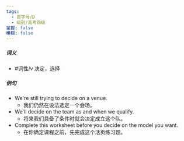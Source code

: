 ```yaml
---
tags:
  - 首字母/D
  - 级别/高考四级
掌握: false
模糊: false
---
```

##### 词义
- #词性/v  决定，选择
##### 例句
- We're still trying to decide on a venue.
	- 我们仍然在设法选定一个会场。
- We'll decide on the team as and when we qualify.
	- 将来我们具备了条件时就会决定成立这个队。
- Complete this worksheet before you decide on the model you want.
	- 在你确定课程之前，先完成这个活页练习题。
